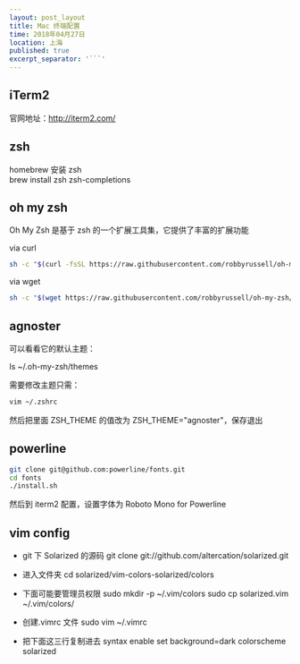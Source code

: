 ```yaml
---
layout: post_layout
title: Mac 终端配置
time: 2018年04月27日
location: 上海
published: true
excerpt_separator: '```'
---
```


## iTerm2

官网地址：<http://iterm2.com/>

## zsh

homebrew 安装 zsh  
brew install zsh zsh-completions

## oh my zsh

Oh My Zsh 是基于 zsh 的一个扩展工具集，它提供了丰富的扩展功能

via curl

```bash
sh -c "$(curl -fsSL https://raw.githubusercontent.com/robbyrussell/oh-my-zsh/master/tools/install.sh)"
```

via wget

```bash
sh -c "$(wget https://raw.githubusercontent.com/robbyrussell/oh-my-zsh/master/tools/install.sh -O -)"
```

## agnoster

可以看看它的默认主题：

ls ~/.oh-my-zsh/themes

需要修改主题只需：

```bash
vim ~/.zshrc
```

然后把里面 ZSH_THEME 的值改为 ZSH_THEME="agnoster"，保存退出

## powerline

```bash
git clone git@github.com:powerline/fonts.git
cd fonts
./install.sh
```

然后到 iterm2 配置，设置字体为 Roboto Mono for Powerline

## vim config

- git 下 Solarized 的源码
  git clone git://github.com/altercation/solarized.git

- 进入文件夹
  cd solarized/vim-colors-solarized/colors

- 下面可能要管理员权限
  sudo mkdir -p ~/.vim/colors
  sudo cp solarized.vim ~/.vim/colors/

- 创建.vimrc 文件
  sudo vim ~/.vimrc

- 把下面这三行复制进去
  syntax enable
  set background=dark
  colorscheme solarized
